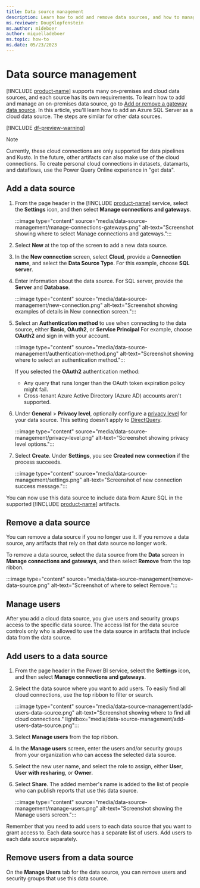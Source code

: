 ```yaml
---
title: Data source management
description: Learn how to add and remove data sources, and how to manage users.
ms.reviewer: DougKlopfenstein
ms.author: mideboer
author: miquelladeboer
ms.topic: how-to
ms.date: 05/23/2023
---
```


# Data source management

[!INCLUDE [product-name](../includes/product-name.md)] supports many on-premises and cloud data sources, and each source has its own requirements. To learn how to add and manage an on-premises data source, go to [Add or remove a gateway data source](/power-bi/connect-data/service-gateway-data-sources). In this article, you'll learn how to add an Azure SQL Server as a cloud data source. The steps are similar for other data sources.

[!INCLUDE [df-preview-warning](includes/data-factory-preview-warning.md)]

> [!NOTE]
> Currently, these cloud connections are only supported for data pipelines and Kusto. In the future, other artifacts can also make use of the cloud connections. To create personal cloud connections in datasets, datamarts, and dataflows, use the Power Query Online experience in "get data".

## Add a data source

1. From the page header in the [!INCLUDE [product-name](../includes/product-name.md)] service, select the **Settings**  icon, and then select **Manage connections and gateways**.

   :::image type="content" source="media/data-source-management/manage-connections-gateways.png" alt-text="Screenshot showing where to select Manage connections and gateways.":::

2. Select **New** at the top of the screen to add a new data source.

3. In the **New connection** screen, select **Cloud**, provide a **Connection name**, and select the **Data Source Type**. For this example, choose **SQL server**.

4. Enter information about the data source. For SQL server, provide the **Server** and **Database**.

   :::image type="content" source="media/data-source-management/new-connection.png" alt-text="Screenshot showing examples of details in New connection screen.":::

5. Select an **Authentication method** to use when connecting to the data source, either **Basic**, **OAuth2**, or **Service Principal** For example, choose **OAuth2** and sign in with your account.

   :::image type="content" source="media/data-source-management/authentication-method.png" alt-text="Screenshot showing where to select an authentication method.":::

   If you selected the **OAuth2** authentication method:

   - Any query that runs longer than the OAuth token expiration policy might fail.
   - Cross-tenant Azure Active Directory (Azure AD) accounts aren't supported.

6. Under **General** > **Privacy level**, optionally configure a [privacy level](https://support.office.com/article/Privacy-levels-Power-Query-CC3EDE4D-359E-4B28-BC72-9BEE7900B540) for your data source. This setting doesn't apply to [DirectQuery](/power-bi/connect-data/desktop-directquery-about).

   :::image type="content" source="media/data-source-management/privacy-level.png" alt-text="Screenshot showing privacy level options.":::

7. Select **Create**. Under **Settings**, you see **Created new connection** if the process succeeds.

   :::image type="content" source="media/data-source-management/settings.png" alt-text="Screenshot of new connection success message.":::

You can now use this data source to include data from Azure SQL in the supported [!INCLUDE [product-name](../includes/product-name.md)] artifacts.

## Remove a data source

You can remove a data source if you no longer use it. If you remove a data source, any artifacts that rely on that data source no longer work.

To remove a data source, select the data source from the **Data** screen in **Manage connections and gateways**, and then select **Remove** from the top ribbon.

:::image type="content" source="media/data-source-management/remove-data-source.png" alt-text="Screenshot of where to select Remove.":::

## Manage users

After you add a cloud data source, you give users and security groups access to the specific data source. The access list for the data source controls only who is allowed to use the data source in artifacts that include data from the data source.  

## Add users to a data source

1. From the page header in the Power BI service, select the **Settings** icon, and then select **Manage connections and gateways**.

2. Select the data source where you want to add users. To easily find all cloud connections, use the top ribbon to filter or search.

   :::image type="content" source="media/data-source-management/add-users-data-source.png" alt-text="Screenshot showing where to find all cloud connections." lightbox="media/data-source-management/add-users-data-source.png":::

3. Select **Manage users** from the top ribbon.

4. In the **Manage users** screen, enter the users and/or security groups from your organization who can access the selected data source.

5. Select the new user name, and select the role to assign, either **User**, **User with resharing**, or **Owner**.

6. Select **Share**. The added member's name is added to the list of people who can publish reports that use this data source.

   :::image type="content" source="media/data-source-management/manage-users.png" alt-text="Screenshot showing the Manage users screen.":::

Remember that you need to add users to each data source that you want to grant access to. Each data source has a separate list of users. Add users to each data source separately.

## Remove users from a data source

On the **Manage Users** tab for the data source, you can remove users and security groups that use this data source.

